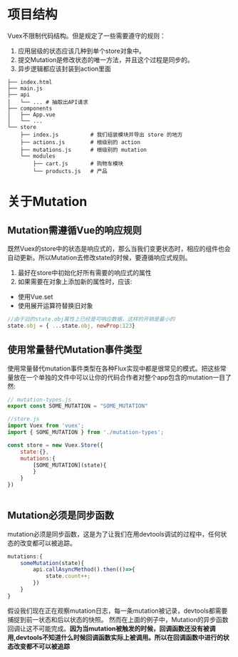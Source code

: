 # 项目结构
Vuex不限制代码结构。但是规定了一些需要遵守的规则：
1. 应用层级的状态应该几种到单个store对象中。
2. 提交Mutation是修改状态的唯一方法，并且这个过程是同步的。
3. 异步逻辑都应该封装到action里面
```
├── index.html
├── main.js
├── api
│   └── ... # 抽取出API请求
├── components
│   ├── App.vue
│   └── ...
└── store
    ├── index.js          # 我们组装模块并导出 store 的地方
    ├── actions.js        # 根级别的 action
    ├── mutations.js      # 根级别的 mutation
    └── modules
        ├── cart.js       # 购物车模块
        └── products.js   # 产品
```

# 关于Mutation
## Mutation需遵循Vue的响应规则
既然Vuex的store中的状态是响应式的，那么当我们变更状态时，相应的组件也会自动更新。所以Mutation去修改state的时候，要遵循响应式规则。
1. 最好在store中初始化好所有需要的响应式的属性
2. 如果需要在对象上添加新的属性时，应该:
- 使用Vue.set
- 使用展开运算符替换旧对象
```javascript
//由于旧的state.obj属性上已经是可响应数据，这样的开销是最小的
state.obj = { ...state.obj, newProp:123}
```

## 使用常量替代Mutation事件类型
使用常量替代mutation事件类型在各种Flux实现中都是很常见的模式。把这些常量放在一个单独的文件中可以让你的代码合作者对整个app包含的mutation一目了然:
```javascript
// mutation-types.js
export const SOME_MUTATION = "SOME_MUTATION"
```
```javascript
//store.js
import Vuex from 'vuex';
import { SOME_MUTATION } from './mutation-types';

const store = new Vuex.Store({
    state:{},
    mutations:{
        [SOME_MUTATION](state){
        }
    }
})
 
```

## Mutation必须是同步函数
mutation必须是同步函数，这是为了让我们在用devtools调试的过程中，任何状态的改变都可以被追踪。
```javascript
mutations:{
    someMutation(state){
        api.callAsyncMethod().then(()=>{
            state.count++;
        })
    }
}
```
假设我们现在正在观察mutation日志，每一条mutation被记录，devtools都需要捕捉到前一状态和后以状态的快照。
然而在上面的例子中，Mutation的异步函数回调让这不可能完成。**因为当mutation被触发的时候，回调函数还没有被调用,devtools不知道什么时候回调函数实际上被调用。所以在回调函数中进行的状态改变都不可以被追踪**